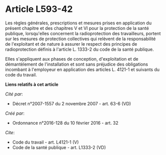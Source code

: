 # Article L593-42

Les règles générales, prescriptions et mesures prises en application du présent chapitre et des chapitres V et VI pour la
protection de la santé publique, lorsqu'elles concernent la radioprotection des travailleurs, portent sur les mesures de
protection collectives qui relèvent de la responsabilité de l'exploitant et de nature à assurer le respect des principes de
radioprotection définis à l'article L. 1333-2 du code de la santé publique. 

Elles s'appliquent aux phases de conception, d'exploitation et de démantèlement de l'installation et sont sans préjudice des
obligations incombant à l'employeur en application des articles L. 4121-1 et suivants du code du travail.

**Liens relatifs à cet article**

_Cité par_:

  - Décret n°2007-1557 du 2 novembre 2007 - art. 63-6 (VD)

_Créé par_:

  - Ordonnance n°2016-128 du 10 février 2016 - art. 32

_Cite_:

  - Code du travail - art. L4121-1 (V)
  - Code de la santé publique - art. L1333-2 (VD)
